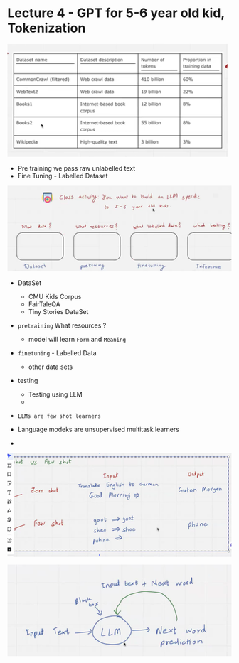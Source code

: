 # Lecture 4 - GPT for 5-6 year old kid, Tokenization

![alt text](pre_training.png)

- Pre training we pass raw unlabelled text
- Fine Tuning - Labelled Dataset

![alt text](BasicActivityneededtobuildLLM.png)

- DataSet
  - CMU Kids Corpus
  - FairTaleQA
  - Tiny Stories DataSet
- `pretraining` What resources ?
  - model will learn `Form` and `Meaning`
- `finetuning` - Labelled Data
  - other data sets
- testing

  - Testing using LLM
  -

- `LLMs are few shot learners`
- Language modeks are unsupervised multitask learners
-

![alt text](./images/zeroshotvsFewShotlearning.png)

![alt text](image-1.png)
